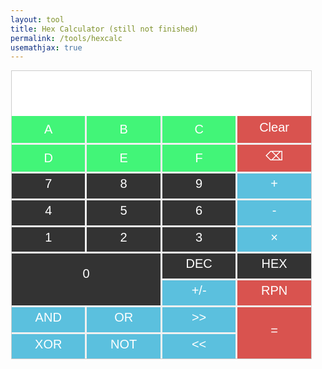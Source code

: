 ```yaml
---
layout: tool
title: Hex Calculator (still not finished)
permalink: /tools/hexcalc
usemathjax: true
---
```

<head>
<script src="https://cdnjs.cloudflare.com/ajax/libs/mathjs/11.11.1/math.js" integrity="sha512-PSHSbngD/Hc1zYbMeM4xUMRt+gD8x7xYdZaDqRE8iy1oDu94O2Mqi2WqYe8QWji50+4EFBbp/Opwc+Nl+ruaqw==" crossorigin="anonymous" referrerpolicy="no-referrer"></script>
<meta name="viewport" 
      content="width=device-width, initial-scale=1.0, maximum-scale=1.0, user-scalable=0">
      </head>
<div class="center" style="margin: 1px;"  id="calculator">
    <div id="outputs">
    <textarea class="noselect output" readonly id="output" rows="4" style="font-family: 'Courier New', monospace;"></textarea>
    <textarea class="noselect output" readonly id="output2" rows="4" style="font-family: 'Courier New', monospace;"></textarea>
    <textarea class="noselect output" readonly id="outputr" rows="4" style="font-family: 'Courier New', monospace;"></textarea>
    </div>
    <div id="buttons">
        <button class="button-alpha" onclick="appendHEXToGlobalString('A')" id="btnA ">A</button>
        <button class="button-alpha" onclick="appendHEXToGlobalString('B')" id="btnB ">B</button>
        <button class="button-alpha" onclick="appendHEXToGlobalString('C')" id="btnC ">C</button>
        <button class="button btn-operational" onclick="Clear_input()" id="btnClr">Clear</button>
        <button class="button-alpha" onclick="appendHEXToGlobalString('D')" id="btnD ">D</button>
        <button class="button-alpha" onclick="appendHEXToGlobalString('E')" id="btnE ">E</button>
        <button class="button-alpha" onclick="appendHEXToGlobalString('F')" id="btnF">F</button>
        <button class="button btn-operational" onclick="BackSpace()" id="btnBkS">⌫</button>
        <button class="button" onclick="appendToGlobalString('7')" id="btn7 ">7</button>
        <button class="button" onclick="appendToGlobalString('8')" id="btn8 ">8</button>
        <button class="button" onclick="appendToGlobalString('9')" id="btn9 ">9</button>
        <button class="button button-op" onclick="appendOperator('+')" id="btnAdd">+</button>
        <button class="button" onclick="appendToGlobalString('4')" id="btn4 ">4</button>
        <button class="button" onclick="appendToGlobalString('5')" id="btn5 ">5</button>
        <button class="button" onclick="appendToGlobalString('6')" id="btn6 ">6</button>
        <button class="button button-op" onclick="appendOperator('-')" id="btnSubtract">-</button>
        <button class="button" onclick="appendToGlobalString('1')" id="btn1">1</button>
        <button class="button" onclick="appendToGlobalString('2')" id="btn2 ">2</button>
        <button class="button" onclick="appendToGlobalString('3')" id="btn3 ">3</button>
        <button class="button button-op" onclick="appendOperator('*')" id="btnMultiply">×</button>
        <button class="button" onclick="appendToGlobalString('0')" id="zero">0</button>
        <button class="button" onclick="toggleDec()" id="btnDec">DEC</button>
        <button class="button" onclick="toggleHex()" id="btnHex">HEX</button>
        <!-- Add buttons for other digits and operations -->
        <button class="button button-op" onclick="ToggleRPN()" id="btnSign">+/-</button>
        <button class="button btn-operational" onclick="ToggleRPN()" id="btnRPN">RPN</button>
        <button class="button button-op" onclick="appendOperator('&')" id="btnAnd">AND</button>
        <button class="button button-op" onclick="appendOperator('|')" id="btnOr">OR</button>
        <button class="button button-op" onclick="appendOperator('>>')" id="btnShR">>></button>
        <button class="button" onclick="Calculate()" id="btnEquals">=</button>
        <button class="button button-op" onclick="appendOperator('^')" id="btnXor">XOR</button>
        <button class="button button-op" onclick="appendOperator('~')" id="btnNot">NOT</button>
        <button class="button button-op" onclick="appendOperator('<<')" id="btnShL"><<</button>
    </div>
</div>


<style>

.lock-screen {
    height: 100%;
    overflow: hidden;
    width: 100%;
    position: fixed;
}

.center {
  border: 1 solid;
  margin: auto;
  width: 50%;
  padding: 1px;
}

  .noselect {
  -webkit-touch-callout: none; /* iOS Safari */
    -webkit-user-select: none; /* Safari */
     -khtml-user-select: none; /* Konqueror HTML */
       -moz-user-select: none; /* Old versions of Firefox */
        -ms-user-select: none; /* Internet Explorer/Edge */
            user-select: none; /* Non-prefixed version, currently
                                  supported by Chrome, Edge, Opera and Firefox */
}

  * {
      touch-action: manipulation;
  }

#calculator {
    touch-action: manipulation;
    width: 95%;
    margin: 0 auto;
    padding: 0px;
    border: 1px solid #ccc;
    background-color: #f0f0f0;
}

#outputs {
    background-color: white;
    resize: none;
    user-select: none;
    user-select: none;
}

.output {
    height: 1em;
    width: 99%;
    font-size: 24px;
    font-family: 'Courier New', monospace;
    text-align: right;
    padding: 3px;
    background-color: white;
    border: 1px solid #FFF;
    resize: none;
    user-select: none;
    user-select: none;
}

#buttons {
    width: auto;
    display: grid;
    grid-template-columns: repeat(4, 1fr);
    grid-gap: 3px;
}

.button {
    font-size: 20px;
    padding: 5px;
    background-color: #333;
    color: white;
    border: none;
    cursor: pointer;
    width: 20%
    font-size: 20px;
    padding-bottom: 10%;
  -webkit-touch-callout: none; /* iOS Safari */
    -webkit-user-select: none; /* Safari */
     -khtml-user-select: none; /* Konqueror HTML */
       -moz-user-select: none; /* Old versions of Firefox */
        -ms-user-select: none; /* Internet Explorer/Edge */
            user-select: none; /* Non-prefixed version, currently
                                  supported by Chrome, Edge, Opera and Firefox */
}

.button-op {
    font-size: 20px;
    padding: 5px;
    background-color: #5bc0de;
    color: white;
    border: none;
    cursor: pointer;
    width: 20%
    font-size: 20px;
    padding-bottom: 10%;
  -webkit-touch-callout: none; /* iOS Safari */
    -webkit-user-select: none; /* Safari */
     -khtml-user-select: none; /* Konqueror HTML */
       -moz-user-select: none; /* Old versions of Firefox */
        -ms-user-select: none; /* Internet Explorer/Edge */
            user-select: none; /* Non-prefixed version, currently
                                  supported by Chrome, Edge, Opera and Firefox */
}

.button-alpha {
    font-size: 20px;
    padding: 10px;
    background-color: #42f578;
    color: white;
    border: none;
    cursor: pointer;
    width: 20%
    padding-bottom: 10%;
  -webkit-touch-callout: none; /* iOS Safari */
    -webkit-user-select: none; /* Safari */
     -khtml-user-select: none; /* Konqueror HTML */
       -moz-user-select: none; /* Old versions of Firefox */
        -ms-user-select: none; /* Internet Explorer/Edge */
            user-select: none; /* Non-prefixed version, currently
                                  supported by Chrome, Edge, Opera and Firefox */
}

.button:active {
    border: none;
    background-color: #EB2; /* Change this color to the desired active color */
}

.button-alpha:active {
    border: none;
    background-color: #EB2; /* Change this color to the desired active color */
}

/* Style the "0" button to span two columns */
#zero {
    grid-column: span 2; /* Span 2 columns */
    grid-row: span 2; /* Span 2 columns */
}

#btnEquals {
    grid-row: span 2; /* Span 2 columns */
    background-color: #d9534f; /* Change this color to the desired active color */
}

.btn-operational {
    background-color: #d9534f; /* Change this color to the desired active color */
}

#btnEquals:active {
    grid-row: span 2; /* Span 2 columns */
    background-color: #EB2; /* Change this color to the desired active color */
}
/* Add more specific styling as needed */

    /* Add other CSS rules for styling */
</style>


<script>
let input_eq_str='';
let result='';
let mode_radix = 'HEX';
let mode_input = 'infix';
let arg1=''
let arg2=''
let operator=''
let result_string=''
// ARG1, ARG2 and OP(operator)
let calc_state = "INIT";

// Get references to the buttons and output element
const hexButton = document.getElementById('btnHex');
const decButton = document.getElementById('btnDec');

const outputElement = document.getElementById("output");
const output2oprand = document.getElementById("output2");
const outputresult = document.getElementById("outputr");

toggleHex();
outputElement.value ="Welcome to"
output2oprand.value ="hex calculator!"
outputresult.value ="Enjoy your calculation!"

const hexToDecimal = (hexString) => parseInt(hexString, 16).toString();
const decimalToHex = (decimalString) => parseInt(decimalString, 10).toString(16).toUpperCase();



//-- pattern to check if the input is within number
const hexPattern = /^[0-9A-Fa-f]$/;

//const math = require('mathjs'); // If you're using Node.js


function nop(){
}

function toggleHex()
{
    if(mode_radix==='DEC')
    {
        mode_radix='HEX';
        
        /* Covert envery thing to DEC */
        if( arg1!=='') {arg1=decimalToHex(arg1);}
        if( arg2!=='') {arg2=decimalToHex(arg2);}
        if( result_string!=='') {result_string=decimalToHex(result_string);}
        
        if(calc_state!=='INIT')
        {
            update_display();
        }
    }
    setCalculatorMode(mode_radix);
}

function toggleDec()
{
    if(mode_radix==='HEX')
    {
        mode_radix='DEC';
        
        /* Covert envery thing to DEC */
        if( arg1!=='') {arg1=hexToDecimal(arg1);}
        if( arg2!=='') {arg2=hexToDecimal(arg2);}
        if( result_string!=='') {result_string=hexToDecimal(result_string);}
        
        setCalculatorMode(mode_radix);
        update_display();
    }
}

// Function to append a letter to the global string
function appendToGlobalString(letter) {
    if(calc_state==='ARG1')
    {
        /* If this is still in the state of inputing ARG1 or ARG2, then appen letter */
        arg1 += letter;
    }
    else if(calc_state==='ARG2')
    {
        arg2 += letter;
    }
    else
    {
        if(calc_state==='OP')
        {
            //- if the current state is OP, then switch to ARG2
            calc_state='ARG2';
            arg2 = ''
            arg2 += letter;
            
        } else 
        {
            calc_state='ARG1';
            arg1 = ''
            arg1 += letter;
        }
        
    }
    update_display();
}

// Function to append a letter to the global string
function appendHEXToGlobalString(letter) {
    if(mode_radix==='HEX')    {
        if(calc_state==='ARG1')
        {
            /* If this is still in the state of inputing ARG1 or ARG2, then appen letter */
            arg1 += letter;
        }
        else if(calc_state==='ARG2')
        {
            arg2 += letter;
        }
        else
        {
            if(calc_state==='OP')
            {
                //- if the current state is OP, then switch to ARG2
                calc_state='ARG2';
                arg2 = ''
                arg2 += letter;
                
            } else 
            {
                calc_state='ARG1';
                arg1 = ''
                arg1 += letter;
            }
            
        }
        update_display();
    }
}

// Function to append a letter to the global string
function appendOperator(letter) {
    if(calc_state==='ARG1')
    {
        // If current state is arg1, then change to the OP
        calc_state='OP';
        operator = letter;
    } else if(calc_state==='OP')
    {
        operator = letter;
    }
    else if(calc_state ==='EQ')
    {
        /* if it is already in the EQ, then update the result string to the first argument */
        arg1=result_string;
        operator = letter;
        arg2='';
        result_string='';
        calc_state='OP';
    }
    update_display();
}

function update_display(){
    let suffix=''
    if( mode_radix === 'HEX')
    {
        suffix=' h'
        if(arg1 ==='')
        {
            outputElement.value = arg1;
        }
        else
        {
            outputElement.value = arg1 + suffix;
        }
        
        if(arg2 ==='')
        {
            output2oprand.value = operator;
        }
        else
        {
            output2oprand.value = operator + ' ' + arg2 +suffix;
        }
        
        if(result_string ==='')
        {
            outputresult.value =result_string;
        }
        else
        {
            outputresult.value = '= '+ result_string + suffix;
        }
    }
    else
    {
        suffix=''
        if(arg1 ==='')
        {
            outputElement.value = arg1;
        }
        else
        {
            outputElement.value = arg1 + suffix;
        }
        
        if(arg2 ==='')
        {
            output2oprand.value = operator;
        }
        else
        {
            output2oprand.value = operator + ' ' + arg2 +suffix;
        }
        
        if(result_string ==='')
        {
            outputresult.value =result_string;
        }
        else
        {
            outputresult.value = '= '+ result_string + suffix;
        }
    }
}

function Calculate(){
    if(calc_state ==='EQ')
    {
        /* if it is already in the EQ, then update the result string to the first argument */
        arg1=result_string;
    }
    else
    {
        /* if it is not from the calculation phase */
        calc_state = 'EQ';
    }
    Evaluate_Expression();
}

function custom_XOR(a,b)
{
    return (parseInt(a, 10) ^ parseInt(b, 10));
}

function Evaluate_Expression()
{
    try {
        let temp_arg1='';
        let temp_arg2='';
        let temp_res='';
        if( mode_radix==='HEX')
        {
            if(arg1!==''){   temp_arg1 = hexToDecimal(arg1); }
            if(arg2!==''){      temp_arg2 = hexToDecimal(arg2);}
        }
        // Evaluate the expression using Math.js
        input_eq_str = arg1 + operator + arg2;
        if(operator==='^')  {
            // Math js does not support XOR so do it ourself
            temp_res = custom_XOR(temp_arg1,temp_arg2);
        }else
        {
            temp_res = math.evaluate(temp_arg1 + operator + temp_arg2);
        }
        
        if( mode_radix==='HEX')
        {
            result_string = decimalToHex(temp_res);
        }

        update_display();
        
    } catch (error) {
        console.error('Error:', error.message);
        outputElement.value = error.message;
    }
}

function Clear_input(){
    arg1='';
    operator='';
    arg2='';
    result_string='';
    calc_state="ARG1";
    update_display();
}

function BackSpace(){
    if( calc_state==='ARG1')
    {
        if (arg1.length > 0) {
            // Remove the last character
            arg1 = arg1.slice(0, -1);
            // Update the output
            update_display();
        }
    }
    else if( calc_state==='ARG2')  {
        if (arg2.length > 0) {
            // Remove the last character
            arg2 = arg2.slice(0, -1);
            // Update the output
            update_display();
        }
        
    }
}
// Function to set the calculator mode
function setCalculatorMode(mode) {
    if (mode_radix === 'HEX') {
        // Set HEX mode
        hexButton.style.backgroundColor = 'green';
        decButton.style.backgroundColor = ''; // Reset DEC button color
        // Enable A-F buttons
        enableHexButtons();
    } else if (mode_radix === 'DEC') {
        // Set DEC mode
        decButton.style.backgroundColor = 'green';
        hexButton.style.backgroundColor = ''; // Reset HEX button color
        // Disable A-F buttons
        disableHexButtons();
    }
}

// Function to enable A-F buttons
function enableHexButtons() {
    const hexButtons = document.querySelectorAll('.button-alpha');
    hexButtons.forEach(button => {
        //button.removeAttribute('disabled');
        button.style.backgroundColor = ''; // Reset button color
    });
}

// Function to disable A-F buttons
function disableHexButtons() {
    const hexButtons = document.querySelectorAll('.button-alpha');
    hexButtons.forEach(button => {
        //button.setAttribute('disabled', 'true');
        button.style.backgroundColor = 'grey'; // Set button color to grey
    });
}

</script>